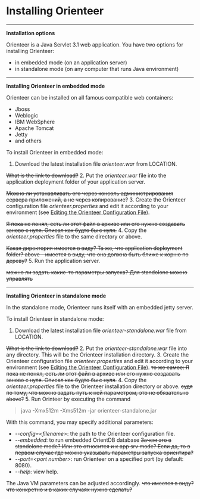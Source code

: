 # Installing Orienteer
---
**Installation options**

Orienteer is a Java Servlet 3.1 web application. You have two options for installing Orienteer:
* in embedded mode (on an application server)
* in standalone mode (on any computer that runs Java environment)
---
**Installing Orienteer in embedded mode**

Orienteer can be installed on all famous compatible web containers:
* Jboss
* Weblogic
* IBM WebSphere
* Apache Tomcat
* Jetty
* and others

To install Orienteer in embedded mode:
1. Download the latest installation file *orienteer.war* from LOCATION.

 ~~What is the link to download?~~
2. Put the *orienteer.war* file into the application deployment folder of your application server.

 ~~Можно ли устанавливать его через консоль администрирования сервера приложений, а не через копирование?~~
3. Create the Orienteer configuration file *orienteer.properties* and edit it according to your environment (see [Editing the Orienteer Configuration File](https://orienteer.gitbooks.io/orienteer/content/editing_the_orienteer_configuration_file.html)).

 ~~Я пока не понял, есть ли этот файл в архиве или его нужно создавать заново с нуля. Описал как будто бы с нуля.~~
4. Copy the *orienteer.properties* file to the same directory or above.

 ~~Какая директория имеется в виду? Та же, что application deployment folder? above - имеется в виду, что она должна быть ближе к корню по дереву?~~
5. Run the application server.

 ~~можно ли задать какие-то параметры запуска? Для standolone можно управлять~~

---
**Installing Orienteer in standalone mode**

In the standalone mode, Orienteer runs itself with an embedded jetty server.


To install Orienteer in standalone mode:
1. Download the latest installation file *orienteer-standalone.war* file from LOCATION.

 ~~What is the link to download?~~
2. Put the *orienteer-standalone.war* file into any directory. This will be the Orienteer installation directory.
3. Create the Orienteer configuration file *orienteer.properties* and edit it according to your environment (see [Editing the Orienteer Configuration File](https://orienteer.gitbooks.io/orienteer/content/editing_the_orienteer_configuration_file.html)).
~~то же самое: Я пока не понял, есть ли этот файл в архиве или его нужно создавать заново с нуля. Описал как будто бы с нуля.~~
4. Copy the *orienteer.properties* file to the Orienteer installation directory or above.
~~судя по тому, что можно задать путь к ней параметром, это не обязательно above?~~
5. Run Orinteer by executing the command  
>java -Xmx512m -Xms512m -jar orienteer-standalone.jar

 With this command, you may specify additional parameters:
 * *--config=&lt;filename&gt;*: the path to the Orienteer configuration file.
 * *--embedded*: to run embedded OrientDB database
 ~~Зачем это в standolone mode? Или это относится и к app srv mode? Если да, то в первом случае где можно указывать параметры запуска ориентира?~~
 * *--port=&lt;port number&gt;*: run Orienteer on a specified port (by default: 8080).
 * *--help*: view help.
 
 The Java VM parameters can be adjusted accordingly.
  ~~что имеется в виду? что конкретно и в каких случаях нужно сделать?~~
 
